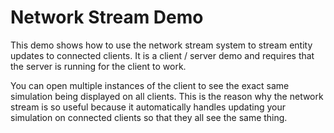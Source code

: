# Network Stream Demo
This demo shows how to use the network stream system to stream entity updates to connected clients. It is a client /
server demo and requires that the server is running for the client to work.

You can open multiple instances of the client to see the exact same simulation being displayed on all clients. This is
the reason why the network stream is so useful because it automatically handles updating your simulation on connected
clients so that they all see the same thing.